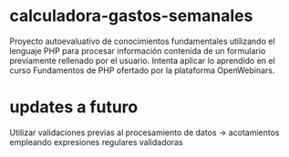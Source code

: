 # calculadora-gastos-semanales
Proyecto autoevaluativo de conocimientos fundamentales utilizando el lenguaje PHP para procesar información contenida de un formulario previamente rellenado por el usuario. Intenta aplicar lo aprendido en el curso Fundamentos de PHP ofertado por la plataforma OpenWebinars.

# updates a futuro
Utilizar validaciones previas al procesamiento de datos -> acotamientos empleando expresiones regulares validadoras
